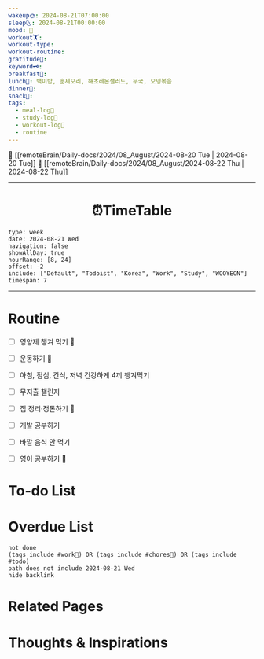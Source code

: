 ```yaml
---
wakeup🌞: 2024-08-21T07:00:00
sleep🌜: 2024-08-21T00:00:00
mood: 🤒
workout🏋️: 
workout-type: 
workout-routine: 
gratitude🙏: 
keyword🗝️: 
breakfast🍳: 
lunch🍚: 백미밥, 훈제오리, 해초레몬샐러드, 무국, 오뎅볶음
dinner🥗: 
snack🍬: 
tags:
  - meal-log📝
  - study-log📓
  - workout-log💪
  - routine
---
```


🔺 [[remoteBrain/Daily-docs/2024/08_August/2024-08-20 Tue | 2024-08-20 Tue]]
🔻 [[remoteBrain/Daily-docs/2024/08_August/2024-08-22 Thu | 2024-08-22 Thu]]
___
<h1> <center>⏰TimeTable </center> </h1>

```gEvent
type: week
date: 2024-08-21 Wed
navigation: false
showAllDay: true
hourRange: [8, 24]
offset: -2
include: ["Default", "Todoist", "Korea", "Work", "Study", "WOOYEON"]
timespan: 7
```

--- 


# Routine 

- [ ] 영양제 챙겨 먹기 🔼 
- [ ] 운동하기 🔼
- [ ] 아침, 점심, 간식, 저녁 건강하게 4끼 챙겨먹기
- [ ] 무지출 챌린지 
- [ ] 집 정리·정돈하기 🔼
- [ ] 개발 공부하기
- [ ] 바깥 음식 안 먹기 
- [ ] 영어 공부하기 🔼 


# To-do List


# Overdue List
```tasks
not done
(tags include #work💼) OR (tags include #chores🧺) OR (tags include #todo)
path does not include 2024-08-21 Wed
hide backlink
```

# Related Pages



# Thoughts & Inspirations

